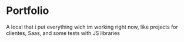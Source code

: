 # Portfolio
 A local that i put everything wich im working right now, like projects for clientes, Saas, and some tests with JS libraries
